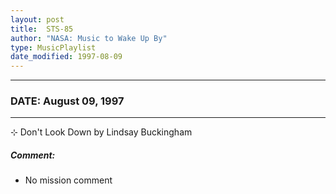```yaml
---
layout: post
title:  STS-85
author: "NASA: Music to Wake Up By"
type: MusicPlaylist
date_modified: 1997-08-09
---
```


----
### DATE: August 09, 1997
----
⊹ Don't Look Down by Lindsay Buckingham

##### Comment:
* No mission comment
